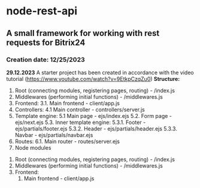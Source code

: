 # node-rest-api

## A small framework for working with rest requests for Bitrix24
### Creation date: 12/25/2023

**29.12.2023**
A starter project has been created in accordance with the video tutorial (https://www.youtube.com/watch?v=9EtkpCzqZu0)
**Structure:**
1. Root (connecting modules, registering pages, routing) - /index.js
2. Middlewares (performing initial functions) - /middlewares.js
3. Frontend:
3.1. Main frontend - client/app.js
4. Controllers:
  4.1 Main controller - controllers/server.js
5. Template engine:
     5.1 Main page - ejs/index.ejs
  5.2. Form page - ejs/next.ejs
  5.3. Inner template engine:
    5.3.1. Footer - ejs/partials/footer.ejs
    5.3.2. Header - ejs/partials/header.ejs
    5.3.3. Navbar - ejs/partials/navbar.ejs
6. Routes:
  6.1. Main router - routes/server.ejs
7. Node modules
<ol>
  <li>Root (connecting modules, registering pages, routing) - /index.js</li>
  <li>Middlewares (performing initial functions) - /middlewares.js</li>
  <li>Frontend:
  <ol>
    <li>Main frontend - client/app.js</li>
  </ol>
  </li>
</ol>

